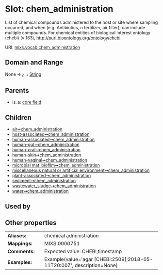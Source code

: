 
# Slot: chem_administration


List of chemical compounds administered to the host or site where sampling occurred, and when (e.g. Antibiotics, n fertilizer, air filter); can include multiple compounds. For chemical entities of biological interest ontology (chebi) (v 163), http://purl.bioontology.org/ontology/chebi

URI: [mixs.vocab:chem_administration](https://w3id.org/mixs/vocab/chem_administration)


## Domain and Range

None &#8594;  <sub>0..\*</sub> [String](types/String.md)

## Parents

 *  is_a: [core field](core_field.md)

## Children

 *  [air➞chem_administration](air_chem_administration.md)
 *  [host-associated➞chem_administration](host_associated_chem_administration.md)
 *  [human-associated➞chem_administration](human_associated_chem_administration.md)
 *  [human-gut➞chem_administration](human_gut_chem_administration.md)
 *  [human-oral➞chem_administration](human_oral_chem_administration.md)
 *  [human-skin➞chem_administration](human_skin_chem_administration.md)
 *  [human-vaginal➞chem_administration](human_vaginal_chem_administration.md)
 *  [microbial mat_biofilm➞chem_administration](microbial_mat_biofilm_chem_administration.md)
 *  [miscellaneous natural or artificial environment➞chem_administration](miscellaneous_natural_or_artificial_environment_chem_administration.md)
 *  [plant-associated➞chem_administration](plant_associated_chem_administration.md)
 *  [sediment➞chem_administration](sediment_chem_administration.md)
 *  [wastewater_sludge➞chem_administration](wastewater_sludge_chem_administration.md)
 *  [water➞chem_administration](water_chem_administration.md)

## Used by


## Other properties

|  |  |  |
| --- | --- | --- |
| **Aliases:** | | chemical administration |
| **Mappings:** | | MIXS:0000751 |
| **Comments:** | | Expected value: CHEBI;timestamp |
| **Examples:** | | Example(value='agar [CHEBI:2509];2018-05-11T20:00Z', description=None) |

